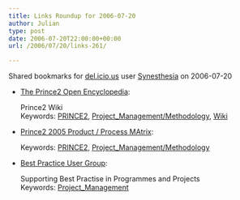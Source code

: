 ```yaml
---
title: Links Roundup for 2006-07-20
author: Julian
type: post
date: 2006-07-20T22:00:00+00:00
url: /2006/07/20/links-261/

---
```

Shared bookmarks for [del.icio.us][1] user  [Synesthesia][2] on 2006-07-20

  * [The Prince2 Open Encyclopedia][3]:
  
    Prince2 Wiki   
    Keywords: [PRINCE2][4], [Project_Management/Methodology][5], [Wiki][6]
  * [Prince2 2005 Product / Process MAtrix][7]:
  
       
    Keywords: [PRINCE2][4], [Project_Management/Methodology][5]
  * [Best Practice User Group][8]:
  
    Supporting Best Practise in Programmes and Projects   
    Keywords: [Project_Management][9]

 [1]: http://del.icio.us/
 [2]: http://del.icio.us/synesthesia
 [3]: http://prince2.technorealism.org/ "http://prince2.technorealism.org/"
 [4]: http://del.icio.us/synesthesia/PRINCE2
 [5]: http://del.icio.us/synesthesia/Project_Management/Methodology
 [6]: http://del.icio.us/synesthesia/Wiki
 [7]: http://www.outperform.co.uk/Portals/0/Prince2%202005%20Matrix%201v2.pdf "http://www.outperform.co.uk/Portals/0/Prince2%202005%20Matrix%201v2.pdf"
 [8]: http://www.usergroup.org.uk/ "http://www.usergroup.org.uk/"
 [9]: http://del.icio.us/synesthesia/Project_Management